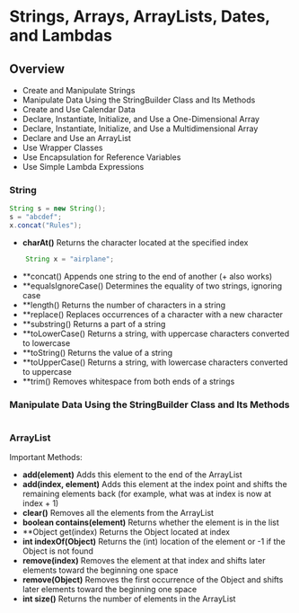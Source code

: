 # Strings, Arrays, ArrayLists, Dates, and Lambdas
## Overview
- Create and Manipulate Strings
- Manipulate Data Using the StringBuilder Class and Its Methods
- Create and Use Calendar Data
- Declare, Instantiate, Initialize, and Use a One-Dimensional Array
- Declare, Instantiate, Initialize, and Use a Multidimensional Array
- Declare and Use an ArrayList
- Use Wrapper Classes
- Use Encapsulation for Reference Variables
- Use Simple Lambda Expressions

### String
```java
String s = new String();
s = "abcdef";
x.concat("Rules");
```

- **charAt()** Returns the character located at the specified index
```java
	String x = "airplane";
```
- **concat() Appends one string to the end of another (+ also works)
- **equalsIgnoreCase() Determines the equality of two strings, ignoring case
- **length() Returns the number of characters in a string
- **replace() Replaces occurrences of a character with a new character
- **substring() Returns a part of a string
- **toLowerCase() Returns a string, with uppercase characters converted to lowercase
- **toString() Returns the value of a string
- **toUpperCase() Returns a string, with lowercase characters converted to uppercase
- **trim() Removes whitespace from both ends of a strings

### Manipulate Data Using the StringBuilder Class and Its Methods
``` java

```

### ArrayList
Important Methods:
- **add(element)** Adds this element to the end of the ArrayList
- **add(index, element)** Adds this element at the index point and shifts the remaining elements back (for example, what was at index is now at index + 1)
- **clear()** Removes all the elements from the ArrayList
- **boolean contains(element)** Returns whether the element is in the list
- **Object get(index) Returns the Object located at index
- **int indexOf(Object)** Returns the (int) location of the element or -1 if the Object is not found
- **remove(index)** Removes the element at that index and shifts later elements toward the beginning one space
- **remove(Object)** Removes the first occurrence of the Object and shifts later elements toward the beginning one space
- **int size()** Returns the number of elements in the ArrayList

